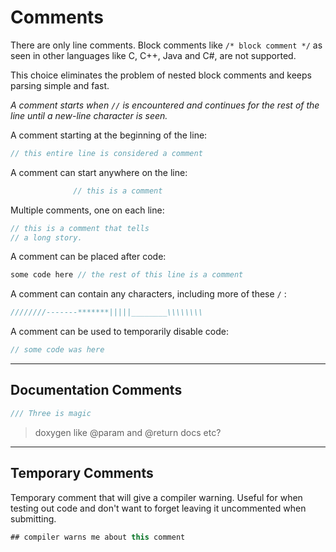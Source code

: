# Comments

There are only line comments. Block comments like `/* block comment */` as seen in other languages like C, C++, Java and C#, are not supported.

This choice eliminates the problem of nested block comments and keeps parsing simple and fast.

_A comment starts when `//` is encountered and continues for the rest of the line until a new-line character is seen._

A comment starting at the beginning of the line:

```C#
// this entire line is considered a comment
```

A comment can start anywhere on the line:

```C#
              // this is a comment
```

Multiple comments, one on each line:

```C#
// this is a comment that tells
// a long story.
```

A comment can be placed after code:

```C#
some code here // the rest of this line is a comment
```

A comment can contain any characters, including more of these `/` :

```C#
////////-------*******|||||________\\\\\\\\
```

A comment can be used to temporarily disable code:

```C#
// some code was here
```

---

## Documentation Comments

```C#
/// Three is magic
```

> doxygen like @param and @return docs etc?

---

## Temporary Comments

Temporary comment that will give a compiler warning. Useful for when testing out code and don't want to forget leaving it uncommented when submitting.

```csharp
## compiler warns me about this comment
```
